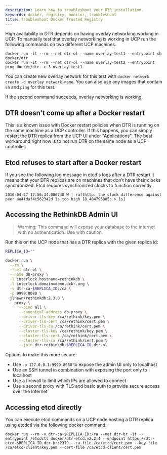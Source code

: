 ```yaml
---
description: Learn how to troubleshoot your DTR installation.
keywords: docker, registry, monitor, troubleshoot
title: Troubleshoot Docker Trusted Registry
---
```


High availability in DTR depends on having overlay networking working in UCP.
To manually test that overlay networking is working in UCP run the following
commands on two different UCP machines.

```
docker run -it --rm --net dtr-ol --name overlay-test1 --entrypoint sh docker/dtr
docker run -it --rm --net dtr-ol --name overlay-test2 --entrypoint ping docker/dtr -c 3 overlay-test1
```

You can create new overlay network for this test with `docker network create -d overlay network-name`.
You can also use any images that contain `sh` and `ping` for this test.

If the second command succeeds, overlay networking is working.

## DTR doesn't come up after a Docker restart

This is a known issue with Docker restart policies when DTR is running on the same
machine as a UCP controller. If this happens, you can simply restart the DTR replica
from the UCP UI under "Applications". The best workaround right now is to not run
DTR on the same node as a UCP controller.

## Etcd refuses to start after a Docker restart

If you see the following log message in etcd's logs after a DTR restart it means that
your DTR replicas are on machines that don't have their clocks synchronized. Etcd requires
synchronized clocks to function correctly.

```
2016-04-27 17:56:34.086748 W | rafthttp: the clock difference against peer aa4fdaf4c562342d is too high [8.484795885s > 1s]
```

## Accessing the RethinkDB Admin UI

 > Warning: This command will expose your database to the internet with no authentication. Use with caution.

Run this on the UCP node that has a DTR replica with the given replica id:

```bash
REPLICA_ID=""

docker run \
  --rm \
  --net dtr-ol \
  --name db-proxy \
  -l interlock.hostname=rethinkdb \
  -l interlock.domain=demo.dckr.org \
  -v dtr-ca-$REPLICA_ID:/ca \
  -p 9999:8080 \
  jlhawn/rethinkdb:2.3.0 \
    proxy \
      --bind all \
      --canonical-address db-proxy \
      --driver-tls-key /ca/rethink/key.pem \
      --driver-tls-cert /ca/rethink/cert.pem \
      --driver-tls-ca /ca/rethink/cert.pem \
      --cluster-tls-key /ca/rethink/key.pem \
      --cluster-tls-cert /ca/rethink/cert.pem \
      --cluster-tls-ca /ca/rethink/cert.pem \
      --join dtr-rethinkdb-$REPLICA_ID.dtr-ol
```

Options to make this more secure:

* Use `-p 127.0.0.1:9999:8080` to expose the admin UI only to localhost
* Use an SSH tunnel in combination with exposing the port only to localhost
* Use a firewall to limit which IPs are allowed to connect
* Use a second proxy with TLS and basic auth to provide secure access over the Internet

## Accessing etcd directly

You can execute etcd commands on a UCP node hosting a DTR replica using etcdctl
via the following docker command:

```
docker run --rm -v dtr-ca-$REPLICA_ID:/ca --net dtr-br -it --entrypoint /etcdctl docker/dtr-etcd:v2.2.4 --endpoint https://dtr-etcd-$REPLICA_ID.dtr-br:2379 --ca-file /ca/etcd/cert.pem --key-file /ca/etcd-client/key.pem --cert-file /ca/etcd-client/cert.pem
```
